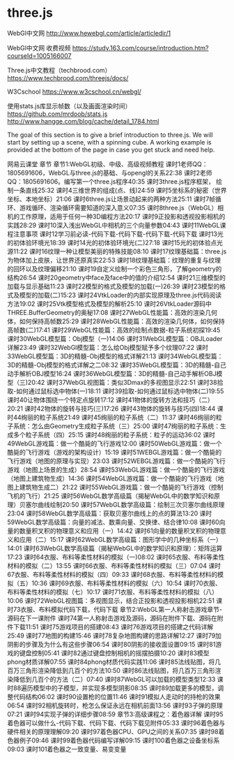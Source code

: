 # three.js

WebGl中文网
http://www.hewebgl.com/article/articledir/1

WebGl中文网 收费视频
https://study.163.com/course/introduction.htm?courseId=1005166007

Three.js中文教程（techbrood.com）
https://www.techbrood.com/threejs/docs/

W3Cschool
https://www.w3cschool.cn/webgl/

使用stats.js库显示帧数（以及画面渲染时间）
https://github.com/mrdoob/stats.js
http://www.hangge.com/blog/cache/detail_1784.html


The goal of this section is to give a brief introduction to three.js. We will start by setting up a scene, with a spinning cube. A working example is provided at the bottom of the page in case you get stuck and need help.

网易云课堂 章节
章节1:WebGL初级、中级、高级视频教程
课时1老师QQ：1805691606，WebGL与three.js的基础、与opengl的关系22:38
课时2老师QQ：1805691606。编写第一个three.js程序40:35
课时3three.js程序框架， 绘制一条直线25:32
课时4三维世界的组成(点、线)24:59
课时5坐标系的秘密（世界坐标、本地坐标）21:06
课时6three.js让场景动起来的两种方法25:11
课时7帧循环、游戏循环、渲染循环需要知道的深入意义07:35
课时8three.js（WebGL）相机的工作原理，适用于任何一种3D编程方法20:17
课时9正投影和透视投影相机的实践28:29
课时10深入浅出WebGL中相机的三个向量参数04:43
课时11WebGL课程注意事项
课时12学习前必读-代码下载-代码下载-代码下载-代码下载
课时13光的初体验环境光18:39
课时14光的初体验环境光(二)27:18
课时15光的初体验点光源11:22
课时16纹理一种让模型美丽的特殊技能08:10
课时17纹理基础篇：three.js为物体加上皮肤，让世界还原真实22:53
课时18纹理基础篇：纹理的重复与纹理的回环以及纹理偏移21:10
课时19自定义绘制一个彩色三角形，了解geometry的结构26:54
课时20geometry中face及face中的值的介绍12:54
课时21三维模型的加载与显示基础11:23
课时22模型的格式及模型的加载(一)26:39
课时23模型的格式及模型的加载(二)15:23
课时24VtkLoader的内部实现原理及three.js代码阅读方法19:02
课时25Vtk模型格式及模型的解析25:10
课时26VtkLoader源码中THREE.BufferGeometry的奥秘17:08
课时27WebGL性能篇：高效的渲染几何体，如何保持高帧数25:29
课时28WebGL性能篇：高效的渲染几何体，如何保持高帧数(二)17:41
课时29WebGL性能篇：高效的绘制点数据-粒子系统初探19:45
课时30WebGL模型篇：Obj模型（一)14:06
课时31WebGL模型篇：OBJLoader详解23:49
课时32WebGl模型篇：怎么给Obj模型赋予多个纹理07:22
课时33WebGL模型篇：3D的精髓-Obj模型的格式详解21:13
课时34WebGL模型篇：3D的精髓-Obj模型的格式详解之二08:32
课时35WebGL模型篇：3D的精髓-自己动手解析OBJ模型16:24
课时36WebGL模型篇：3D的精髓-自己动手解析OBJ模型（三)20:42
课时37WebGL视图篇：类似3Dmax的多视图显示22:51
课时38拾取-如何通过鼠标选中物体(一)18:11
课时39拾取-如何通过鼠标选中物体(二)19:55
课时40让物体围绕一个特定点旋转17:12
课时41物体的旋转方法和技巧（二）20:21
课时42物体的旋转与技巧(三)17:26
课时43物体的旋转与技巧(四)18:44
课时44绚丽的粒子系统21:49
课时45绚丽的粒子系统（二）11:37
课时46绚丽的粒子系统：怎么由Geometry生成粒子系统（三）25:00
课时47绚丽的粒子系统：生成多个粒子系统（四）25:15
课时48绚丽的粒子系统：粒子的运动36:02
课时49WebGL游戏篇：做一个酷毙的飞行游戏12:00
课时50WebGL游戏篇：做一个酷毙的飞行游戏（游戏的架构设计）15:19
课时51WEBGL游戏篇：做一个酷毙的飞行游戏（地图的原理与实现）23:03
课时52WEBGL游戏篇：做一个酷毙的飞行游戏（地图上场景的生成）28:54
课时53WebGL游戏篇：做一个酷毙的飞行游戏（地图上建筑物生成）14:36
课时54WebGL游戏篇：做一个酷毙的飞行游戏（地图上建筑物生成二）21:22
课时55WebGL游戏篇：做一个酷毙的飞行游戏（控制飞机的飞行）21:25
课时56WebGL数学高级篇（揭秘WebGL中的数学知识和原理）贝塞尔曲线绘制20:50
课时57WebGL数学高级篇：绘制三次贝塞尔曲线原理23:04
课时58WebGL数学高级篇：获取贝塞尔曲线上的点的算法13:20
课时59WebGL数学高级篇：向量的减法、数乘向量、交换律、结合律10:08
课时60向量的数量积叉积的物理意义和应用（一）14:42
课时61向量的数量积叉积的物理意义和应用（二）15:17
课时62WebGL数学高级篇：图形学中的几种坐标系（一）14:01
课时63WebGL数学高级篇（揭秘WebGL中的数学知识和原理）：矩阵运算17:23
课时64衣服、布料等柔性材料的模拟（一)08:02
课时65衣服、布料等柔性材料的模拟（二）13:55
课时66衣服、布料等柔性材料的模拟（三）07:04
课时67衣服、布料等柔性材料的模拟（四）09:33
课时68衣服、布料等柔性材料的模拟（五）10:36
课时69衣服、布料等柔性材料的模拟（六）10:54
课时70衣服、布料等柔性材料的模拟（七）10:17
课时71衣服、布料等柔性材料的模拟（八）10:06
课时72WebGL视图篇：多视图显示，结合正投影和透视投影相机22:51
课时73衣服、布料模拟代码下载，代码下载
章节2:WebGL第一人称射击游戏章节-源码在下一课附件
课时74第一人称射击游戏及源码，源码在附件下载、源码在附件下载11:51
课时75游戏项目的搭建08:43
课时76游戏项目的搭建之代码详解25:49
课时77地图的构建15:46
课时78复杂地图构建的思路详解12:27
课时79加阴影的步骤及为什么有这些步骤06:54
课时80阴影的接收面设置09:15
课时81游戏的键盘控制05:41
课时82通过键盘控制相机的摇摆拍摄10:20
课时83模型phong材质详解07:55
课时84phong材质代码实践11:06
课时85法线贴图，将几百万三角形渲染降低到几百个的方法10:50
课时86法线贴图，将几百万三角形渲染降低到几百个的方法（二）07:40
课时87WebGL可以加载的模型类型12:33
课时88遍历模型中的子模型，并实现多模型阴影08:35
课时89加载更多的模型，调整代码结构06:02
课时90设置枪的位置11:46
课时91模拟人走动时的持枪的效果06:54
课时92相机旋转时，枪怎么保证永远在相机前面13:56
课时93子弹的原理07:21
课时94实现子弹的详细步骤08:59
章节3:高级课程之：着色器详解
课时95着色器可以做什么-代码下载、代码下载、代码下载见附件05:33
课时96着色器与硬件相关的原理理解09:20
课时97着色器CPU、GPU之间的关系07:35
课时98着色器例子09:46
课时99着色器代码编写详解09:15
课时100着色器之设备坐标系09:03
课时101着色器之一致变量、易变变量
